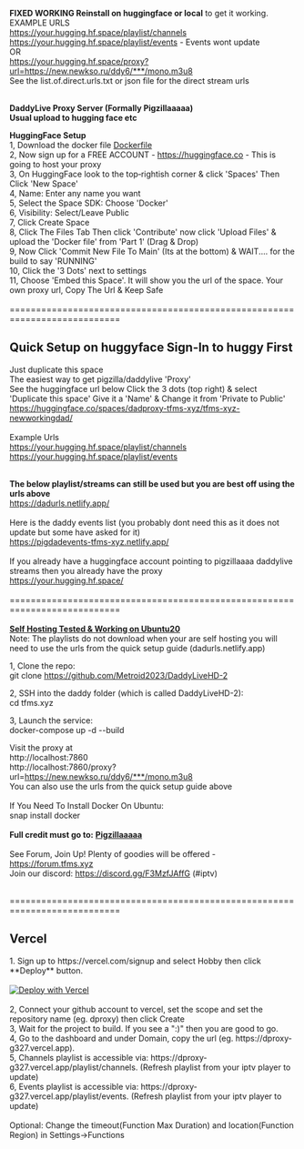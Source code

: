 <b>FIXED WORKING Reinstall on huggingface or local</b> to get it working.<br>
EXAMPLE URLS<br>
https://your.hugging.hf.space/playlist/channels<br>
https://your.hugging.hf.space/playlist/events - Events wont update<br>
OR<br>
https://your.hugging.hf.space/proxy?url=https://new.newkso.ru/ddy6/***/mono.m3u8<br>
See the list.of.direct.urls.txt or json file for the direct stream urls<br><br>

<b>DaddyLive Proxy Server (Formally Pigzillaaaaa)<br>
Usual upload to hugging face etc</b><br>

<b>HuggingFace Setup</b><br>
1, Download the docker file <a href="https://github.com/MarkMCFC/tfms.xyz/blob/main/Dockerfile">Dockerfile</a><br>
2, Now sign up for a FREE ACCOUNT - https://huggingface.co - This is going to host your proxy<br>
3, On HuggingFace look to the top‑rightish corner & click 'Spaces' Then Click 'New Space'<br>
4, Name: Enter any name you want<br>
5, Select the Space SDK: Choose 'Docker'<br>
6, Visibility: Select/Leave Public<br>
7, Click Create Space<br>
8, Click The Files Tab Then click 'Contribute' now click 'Upload Files' & upload the 'Docker file' from 'Part 1' (Drag & Drop)<br>
9, Now Click 'Commit New File To Main' (Its at the bottom) & WAIT.... for the build to say 'RUNNING'<br>
10, Click the '3 Dots' next to settings<br>
11, Choose 'Embed this Space'. It will show you the url of the space. Your own proxy url, Copy The Url & Keep Safe<br><br>
===========================================================================<br>
<b><h2>Quick Setup on huggyface Sign-In to huggy First</h2></b>Just duplicate this space<br>
The easiest way to get pigzilla/daddylive 'Proxy'<br>
See the huggingface url below Click the 3 dots (top right) & select 'Duplicate this space' Give it a 'Name' & Change it from 'Private to Public'<br>
https://huggingface.co/spaces/dadproxy-tfms-xyz/tfms-xyz-newworkingdad/<br><br>
Example Urls<br>
https://your.hugging.hf.space/playlist/channels<br>
https://your.hugging.hf.space/playlist/events<br><br>

<b>The below playlist/streams can still be used but you are best off using the urls above</b><br>
https://dadurls.netlify.app/<br><br>
Here is the daddy events list (you probably dont need this as it does not update but some have asked for it)<br>
https://pigdadevents-tfms-xyz.netlify.app/<br><br>
If you already have a huggingface account pointing to pigzillaaaa daddylive streams then you already have the proxy<br>
https://your.hugging.hf.space/<br><br>
===========================================================================<br><br>
<b><u>Self Hosting Tested & Working on Ubuntu20</u></b><br>Note: The playlists do not download when your are self hosting you will need to use the urls from the quick setup guide (dadurls.netlify.app)<br>

1, Clone the repo:<br>
git clone https://github.com/Metroid2023/DaddyLiveHD-2<br>

2, SSH into the daddy folder (which is called DaddyLiveHD-2):<br>
cd tfms.xyz<br>

3, Launch the service:<br>
docker-compose up -d --build<br>

Visit the proxy at<br>
http://localhost:7860<br>
http://localhost:7860/proxy?url=https://new.newkso.ru/ddy6/***/mono.m3u8<br>
You can also use the urls from the quick setup guide above<br><br>
If You Need To Install Docker On Ubuntu:<br>
snap install docker<br><br>
<b>Full credit must go to:</b> <b><u>Pigzillaaaaa</u></b><br><br>
See Forum, Join Up! Plenty of goodies will be offered - https://forum.tfms.xyz<br>
Join our discord: https://discord.gg/F3MzfJAffG (#iptv)<br><br>

===========================================================================<br>
<h2>Vercel</h2>
1. Sign up to https://vercel.com/signup and select Hobby then click **Deploy** button. <br><br>
<a href="https://vercel.com/new/clone?repository-url=https://github.com/MarkMCFC/tfms.xyz" target="_blank"><img src="https://vercel.com/button" alt="Deploy with Vercel"/></a>
<br><br>
2, Connect your github account to vercel, set the scope and set the repository name (eg. dproxy) then click Create<br>
3, Wait for the project to build. If you see a ":)" then you are good to go.<br>
4, Go to the dashboard and under Domain, copy the url (eg. https://dproxy-g327.vercel.app).<br>
5, Channels playlist is accessible via: https://dproxy-g327.vercel.app/playlist/channels. (Refresh playlist from your iptv player to update)<br>
6, Events playlist is accessible via: https://dproxy-g327.vercel.app/playlist/events. (Refresh playlist from your iptv player to update)<br><br>
Optional: Change the timeout(Function Max Duration) and location(Function Region) in Settings->Functions
